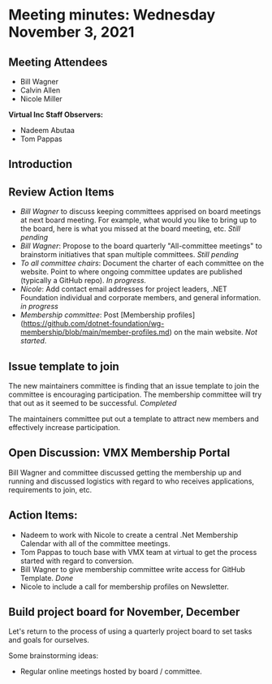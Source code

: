 # Meeting minutes: Wednesday November 3, 2021

## Meeting Attendees

- Bill Wagner
- Calvin Allen
- Nicole Miller

**Virtual Inc Staff Observers:**

- Nadeem Abutaa
- Tom Pappas

## Introduction

## Review Action Items

- *Bill Wagner* to discuss keeping committees apprised on board meetings at next board meeting. For example, what would you like to bring up to the board, here is what you missed at the board meeting, etc. *Still pending*
- *Bill Wagner*: Propose to the board quarterly "All-committee meetings" to brainstorm initiatives that span multiple committees. *Still pending*
- *To all committee chairs*: Document the charter of each committee on the website. Point to where ongoing committee updates are published (typically a GitHub repo). *In progress.*
- *Nicole*: Add contact email addresses for project leaders, .NET Foundation individual and corporate members, and general information. *in progress*
- *Membership committee*: Post [Membership profiles]
(https://github.com/dotnet-foundation/wg-membership/blob/main/member-profiles.md) on the main website. *Not started*.

## Issue template to join

The new maintainers committee is finding that an issue template to join the committee is encouraging participation. The membership committee will try that out as it seemed to be successful. *Completed*

The maintainers committee put out a template to attract new members and effectively increase participation. 

## Open Discussion: VMX Membership Portal

Bill Wagner and committee discussed getting the membership up and running and discussed logistics with regard to who receives applications, requirements to join, etc.

## Action Items:

- Nadeem to work with Nicole to create a central .Net Membership Calendar with all of the committee meetings.
- Tom Pappas to touch base with VMX team at virtual to get the process started with regard to conversion.
- Bill Wagner to give membership committee write access for GitHub Template. *Done*
- Nicole to include a call for membership profiles on Newsletter.

## Build project board for November, December

Let's return to the process of using a quarterly project board to set tasks and goals for ourselves.

Some brainstorming ideas:

- Regular online meetings hosted by board / committee.
